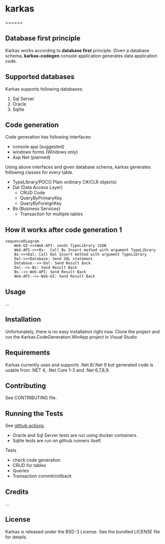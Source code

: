 # karkas
======

## Database first principle

Karkas works according to **database first** principle.
Given a database schema, **karkas-codegen** console application generates data application code.


## Supported databases 

Karkas supports following databases:

1. Sql Server
2. Oracle
3. Sqlite


## Code generation

Code generation has following interfaces:

- console app (suggested)
- windows forms (Windows only)
- Asp.Net (planned)

Using above interfaces and given database schema, karkas generates following classes for every table.

- TypeLibrary/POCO Plain ordinary C#/CLR objects)
- Dal (Data Access Layer)
    * CRUD Code
    * QueryByPrimaryKey
    * QueryByForeignKey
- Bs (Business Services)
    * Transaction for multiple tables



## How it works after code generation 1

```mermaid
sequenceDiagram
    Web-UI->>+Web-API: sends TypeLibrary JSON
    Web-API->>+Bs:  Call Bs Insert method with argument TypeLibrary
    Bs->>+Dal: Call Dal Insert method with argument TypeLibrary
    Dal->>+Database: Send SQL statement
    Database-->>-Dal: Send Result Back
    Dal-->>-Bs: Send Result Back
    Bs-->>-Web-API: Send Result Back
    Web-API-->>-Web-UI: Send Result Back
```


## Usage

...

## Installation 

Unfortunately, there is no easy installation right now.
Clone the project and run the Karkas.CodeGeneration.WinApp project in Visual Studio


## Requirements

Karkas currently uses and supports .Net 8/.Net 9 but generated code is usable from .NET 4, .Net Core 1-3 and .Net 6,7,8,9.


## Contributing

See CONTRIBUTING file.

## Running the Tests

See [github actions](https://github.com/ati-ozgur/Karkas/actions).

- Oracle and Sql Server tests are run using docker containers.
- Sqlite tests are run on github runners itself.

Tests 

- check code generation
- CRUD for tables
- Queries
- Transaction commit/rollback


## Credits

...

## License

Karkas is released under the BSD-3 License. 
See the bundled LICENSE file for details.
